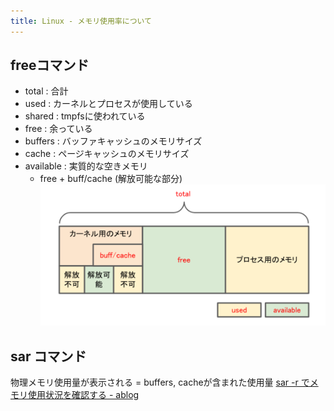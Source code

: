 ```yaml
---
title: Linux - メモリ使用率について
---
```

## freeコマンド
- total : 合計
- used : カーネルとプロセスが使用している
- shared : tmpfsに使われている
- free : 余っている
- buffers : バッファキャッシュのメモリサイズ
- cache : ページキャッシュのメモリサイズ
- available : 実質的な空きメモリ
	- free + buff/cache (解放可能な部分)
![](Pasted%20image%2020220511234524.png)
## sar コマンド
物理メモリ使用量が表示される = buffers, cacheが含まれた使用量
[sar -r でメモリ使用状況を確認する - ablog](https://yohei-a.hatenablog.jp/entry/20090322/1237744536)
